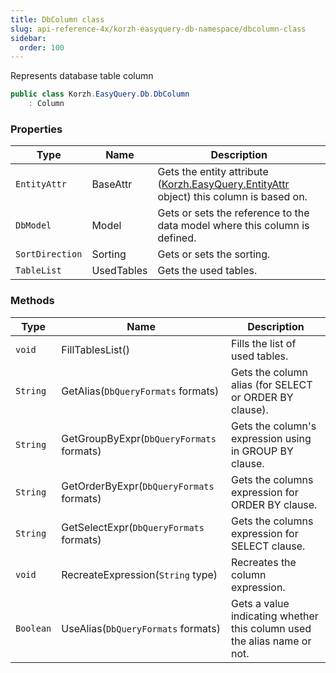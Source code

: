 ```yaml
---
title: DbColumn class
slug: api-reference-4x/korzh-easyquery-db-namespace/dbcolumn-class
sidebar:
  order: 100
---
```


Represents database table column
```csharp
public class Korzh.EasyQuery.Db.DbColumn
    : Column

```

### Properties

| Type | Name | Description | 
| --- | --- | --- | 
| `EntityAttr` | BaseAttr | Gets the entity attribute ([Korzh.EasyQuery.EntityAttr](/easyquery/docs/api-reference-4x/korzh-easyquery-namespace/entityattr-class) object) this column is based on. | 
| `DbModel` | Model | Gets or sets the reference to the data model where this column is defined. | 
| `SortDirection` | Sorting | Gets or sets the sorting. | 
| `TableList` | UsedTables | Gets the used tables. | 


### Methods

| Type | Name | Description | 
| --- | --- | --- | 
| `void` | FillTablesList() | Fills the list of used tables. | 
| `String` | GetAlias(`DbQueryFormats` formats) | Gets the column alias (for SELECT or ORDER BY clause). | 
| `String` | GetGroupByExpr(`DbQueryFormats` formats) | Gets the column's expression using in GROUP BY clause. | 
| `String` | GetOrderByExpr(`DbQueryFormats` formats) | Gets the columns expression for ORDER BY clause. | 
| `String` | GetSelectExpr(`DbQueryFormats` formats) | Gets the columns expression for SELECT clause. | 
| `void` | RecreateExpression(`String` type) | Recreates the column expression. | 
| `Boolean` | UseAlias(`DbQueryFormats` formats) | Gets a value indicating whether this column used the alias name or not. |
